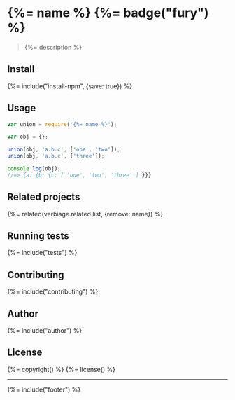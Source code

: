 # {%= name %} {%= badge("fury") %}

> {%= description %}

## Install
{%= include("install-npm", {save: true}) %}

## Usage

```js
var union = require('{%= name %}');

var obj = {};

union(obj, 'a.b.c', ['one', 'two']);
union(obj, 'a.b.c', ['three']);

console.log(obj);
//=> {a: {b: {c: [ 'one', 'two', 'three' ] }}}
```

## Related projects
{%= related(verbiage.related.list, {remove: name}) %}  

## Running tests
{%= include("tests") %}

## Contributing
{%= include("contributing") %}

## Author
{%= include("author") %}

## License
{%= copyright() %}
{%= license() %}

***

{%= include("footer") %}
